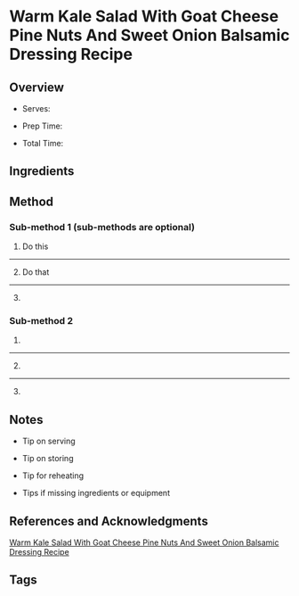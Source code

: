 # Warm Kale Salad With Goat Cheese Pine Nuts And Sweet Onion Balsamic Dressing Recipe

## Overview

- Serves:

- Prep Time:

- Total Time:

## Ingredients



## Method

### Sub-method 1 (sub-methods are optional)

1. Do this
---
2. Do that
---
3.

### Sub-method 2

1.
---
2.
---
3.

## Notes

- Tip on serving

- Tip on storing

- Tip for reheating

- Tips if missing ingredients or equipment

## References and Acknowledgments

[Warm Kale Salad With Goat Cheese Pine Nuts And Sweet Onion Balsamic Dressing Recipe](https://superchefrecipe.com/warm-kale-salad-with-goat-cheese-pine-nuts-and-sweet-onion-balsamic-dressing-recipe/)

## Tags


